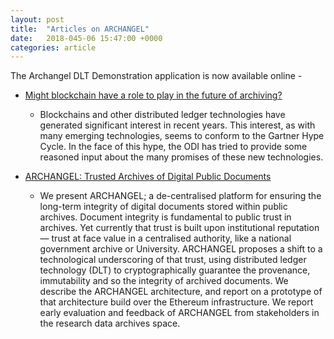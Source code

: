 ```yaml
---
layout: post
title:  "Articles on ARCHANGEL"
date:   2018-045-06 15:47:00 +0000
categories: article
---
```


The Archangel DLT Demonstration application is now available online -
 * [Might blockchain have a role to play in the future of archiving? ](https://theodi.org/project/might-blockchain-have-a-role-to-play-in-the-future-of-archiving/)
   * Blockchains and other distributed ledger technologies have generated significant interest in recent years. This interest, as with many emerging technologies, seems to conform to the Gartner Hype Cycle. In the face of this hype, the ODI has tried to provide some reasoned input about the many promises of these new technologies.

 * [ARCHANGEL: Trusted Archives of Digital Public Documents](https://arxiv.org/pdf/1804.08342) 
   * We present ARCHANGEL; a de-centralised platform for ensuring the long-term integrity of digital documents stored within public archives. Document integrity is fundamental to public trust in archives. Yet currently that trust is built upon institutional reputation — trust at face value in a centralised authority, like a national government archive or University. ARCHANGEL proposes a shift to a technological underscoring of that trust, using distributed ledger technology (DLT) to cryptographically guarantee the provenance, immutability and so the integrity of archived documents. We describe the ARCHANGEL architecture, and report on a prototype of that architecture build over the Ethereum infrastructure. We report early evaluation and feedback of ARCHANGEL from stakeholders in the research data archives space.
